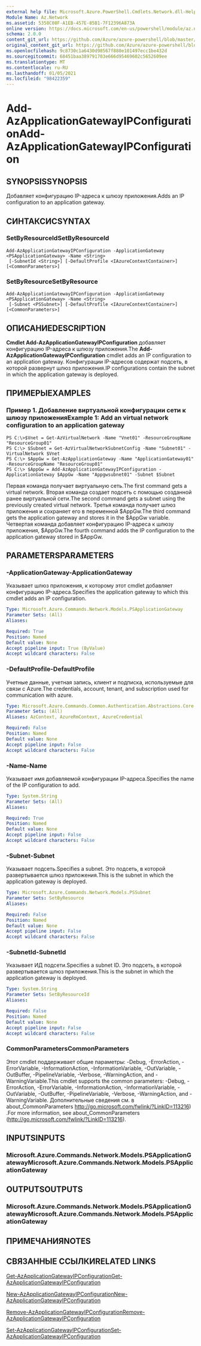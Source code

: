 ```yaml
---
external help file: Microsoft.Azure.PowerShell.Cmdlets.Network.dll-Help.xml
Module Name: Az.Network
ms.assetid: 5358C08F-A1EB-457E-85B1-7F12396A873A
online version: https://docs.microsoft.com/en-us/powershell/module/az.network/add-azapplicationgatewayipconfiguration
schema: 2.0.0
content_git_url: https://github.com/Azure/azure-powershell/blob/master/src/Network/Network/help/Add-AzApplicationGatewayIPConfiguration.md
original_content_git_url: https://github.com/Azure/azure-powershell/blob/master/src/Network/Network/help/Add-AzApplicationGatewayIPConfiguration.md
ms.openlocfilehash: 9c8730c1a6430d98567f880e101497ecc1be432d
ms.sourcegitcommit: 68451baa389791703e666d95469602c5652609ee
ms.translationtype: MT
ms.contentlocale: ru-RU
ms.lasthandoff: 01/05/2021
ms.locfileid: "98422359"
---
```

# <span data-ttu-id="df69f-101">Add-AzApplicationGatewayIPConfiguration</span><span class="sxs-lookup"><span data-stu-id="df69f-101">Add-AzApplicationGatewayIPConfiguration</span></span>

## <span data-ttu-id="df69f-102">SYNOPSIS</span><span class="sxs-lookup"><span data-stu-id="df69f-102">SYNOPSIS</span></span>
<span data-ttu-id="df69f-103">Добавляет конфигурацию IP-адреса к шлюзу приложения.</span><span class="sxs-lookup"><span data-stu-id="df69f-103">Adds an IP configuration to an application gateway.</span></span>

## <span data-ttu-id="df69f-104">СИНТАКСИС</span><span class="sxs-lookup"><span data-stu-id="df69f-104">SYNTAX</span></span>

### <span data-ttu-id="df69f-105">SetByResourceId</span><span class="sxs-lookup"><span data-stu-id="df69f-105">SetByResourceId</span></span>
```
Add-AzApplicationGatewayIPConfiguration -ApplicationGateway <PSApplicationGateway> -Name <String>
 [-SubnetId <String>] [-DefaultProfile <IAzureContextContainer>] [<CommonParameters>]
```

### <span data-ttu-id="df69f-106">SetByResource</span><span class="sxs-lookup"><span data-stu-id="df69f-106">SetByResource</span></span>
```
Add-AzApplicationGatewayIPConfiguration -ApplicationGateway <PSApplicationGateway> -Name <String>
 [-Subnet <PSSubnet>] [-DefaultProfile <IAzureContextContainer>] [<CommonParameters>]
```

## <span data-ttu-id="df69f-107">ОПИСАНИЕ</span><span class="sxs-lookup"><span data-stu-id="df69f-107">DESCRIPTION</span></span>
<span data-ttu-id="df69f-108">**Cmdlet Add-AzApplicationGatewayIPConfiguration** добавляет конфигурацию IP-адреса к шлюзу приложения.</span><span class="sxs-lookup"><span data-stu-id="df69f-108">The **Add-AzApplicationGatewayIPConfiguration** cmdlet adds an IP configuration to an application gateway.</span></span>
<span data-ttu-id="df69f-109">Конфигурации IP-адресов содержат подсеть, в которой развернут шлюз приложения.</span><span class="sxs-lookup"><span data-stu-id="df69f-109">IP configurations contain the subnet in which the application gateway is deployed.</span></span>

## <span data-ttu-id="df69f-110">ПРИМЕРЫ</span><span class="sxs-lookup"><span data-stu-id="df69f-110">EXAMPLES</span></span>

### <span data-ttu-id="df69f-111">Пример 1. Добавление виртуальной конфигурации сети к шлюзу приложения</span><span class="sxs-lookup"><span data-stu-id="df69f-111">Example 1: Add an virtual network configuration to an application gateway</span></span>
```
PS C:\>$Vnet = Get-AzVirtualNetwork -Name "Vnet01" -ResourceGroupName "ResourceGroup01"
PS C:\> $Subnet = Get-AzVirtualNetworkSubnetConfig -Name "Subnet01" -VirtualNetwork $Vnet 
PS C:\> $AppGw = Get-AzApplicationGateway -Name "ApplicationGateway01" -ResourceGroupName "ResourceGroup01"
PS C:\> $AppGw = Add-AzApplicationGatewayIPConfiguration -ApplicationGateway $AppGw -Name "Appgwsubnet01" -Subnet $Subnet
```

<span data-ttu-id="df69f-112">Первая команда получает виртуальную сеть.</span><span class="sxs-lookup"><span data-stu-id="df69f-112">The first command gets a virtual network.</span></span>
<span data-ttu-id="df69f-113">Вторая команда создает подсеть с помощью созданной ранее виртуальной сети.</span><span class="sxs-lookup"><span data-stu-id="df69f-113">The second command gets a subnet using the previously created virtual network.</span></span>
<span data-ttu-id="df69f-114">Третья команда получает шлюз приложения и сохраняет его в переменной $AppGw.</span><span class="sxs-lookup"><span data-stu-id="df69f-114">The third command gets the application gateway and stores it in the $AppGw variable.</span></span>
<span data-ttu-id="df69f-115">Четвертая команда добавляет конфигурацию IP-адреса к шлюзу приложения, $AppGw.</span><span class="sxs-lookup"><span data-stu-id="df69f-115">The fourth command adds the IP configuration to the application gateway stored in $AppGw.</span></span>

## <span data-ttu-id="df69f-116">PARAMETERS</span><span class="sxs-lookup"><span data-stu-id="df69f-116">PARAMETERS</span></span>

### <span data-ttu-id="df69f-117">-ApplicationGateway</span><span class="sxs-lookup"><span data-stu-id="df69f-117">-ApplicationGateway</span></span>
<span data-ttu-id="df69f-118">Указывает шлюз приложения, к которому этот cmdlet добавляет конфигурацию IP-адреса.</span><span class="sxs-lookup"><span data-stu-id="df69f-118">Specifies the application gateway to which this cmdlet adds an IP configuration.</span></span>

```yaml
Type: Microsoft.Azure.Commands.Network.Models.PSApplicationGateway
Parameter Sets: (All)
Aliases:

Required: True
Position: Named
Default value: None
Accept pipeline input: True (ByValue)
Accept wildcard characters: False
```

### <span data-ttu-id="df69f-119">-DefaultProfile</span><span class="sxs-lookup"><span data-stu-id="df69f-119">-DefaultProfile</span></span>
<span data-ttu-id="df69f-120">Учетные данные, учетная запись, клиент и подписка, используемые для связи с Azure.</span><span class="sxs-lookup"><span data-stu-id="df69f-120">The credentials, account, tenant, and subscription used for communication with azure.</span></span>

```yaml
Type: Microsoft.Azure.Commands.Common.Authentication.Abstractions.Core.IAzureContextContainer
Parameter Sets: (All)
Aliases: AzContext, AzureRmContext, AzureCredential

Required: False
Position: Named
Default value: None
Accept pipeline input: False
Accept wildcard characters: False
```

### <span data-ttu-id="df69f-121">-Name</span><span class="sxs-lookup"><span data-stu-id="df69f-121">-Name</span></span>
<span data-ttu-id="df69f-122">Указывает имя добавляемой конфигурации IP-адреса.</span><span class="sxs-lookup"><span data-stu-id="df69f-122">Specifies the name of the IP configuration to add.</span></span>

```yaml
Type: System.String
Parameter Sets: (All)
Aliases:

Required: True
Position: Named
Default value: None
Accept pipeline input: False
Accept wildcard characters: False
```

### <span data-ttu-id="df69f-123">-Subnet</span><span class="sxs-lookup"><span data-stu-id="df69f-123">-Subnet</span></span>
<span data-ttu-id="df69f-124">Указывает подсеть.</span><span class="sxs-lookup"><span data-stu-id="df69f-124">Specifies a subnet.</span></span>
<span data-ttu-id="df69f-125">Это подсеть, в которой развертывается шлюз приложения.</span><span class="sxs-lookup"><span data-stu-id="df69f-125">This is the subnet in which the application gateway is deployed.</span></span>

```yaml
Type: Microsoft.Azure.Commands.Network.Models.PSSubnet
Parameter Sets: SetByResource
Aliases:

Required: False
Position: Named
Default value: None
Accept pipeline input: False
Accept wildcard characters: False
```

### <span data-ttu-id="df69f-126">-SubnetId</span><span class="sxs-lookup"><span data-stu-id="df69f-126">-SubnetId</span></span>
<span data-ttu-id="df69f-127">Указывает ИД подсети.</span><span class="sxs-lookup"><span data-stu-id="df69f-127">Specifies a subnet ID.</span></span>
<span data-ttu-id="df69f-128">Это подсеть, в которой развертывается шлюз приложения.</span><span class="sxs-lookup"><span data-stu-id="df69f-128">This is the subnet in which the application gateway is deployed.</span></span>

```yaml
Type: System.String
Parameter Sets: SetByResourceId
Aliases:

Required: False
Position: Named
Default value: None
Accept pipeline input: False
Accept wildcard characters: False
```

### <span data-ttu-id="df69f-129">CommonParameters</span><span class="sxs-lookup"><span data-stu-id="df69f-129">CommonParameters</span></span>
<span data-ttu-id="df69f-130">Этот cmdlet поддерживает общие параметры: -Debug, -ErrorAction, -ErrorVariable, -InformationAction, -InformationVariable, -OutVariable, -OutBuffer, -PipelineVariable, -Verbose, -WarningAction, and -WarningVariable.</span><span class="sxs-lookup"><span data-stu-id="df69f-130">This cmdlet supports the common parameters: -Debug, -ErrorAction, -ErrorVariable, -InformationAction, -InformationVariable, -OutVariable, -OutBuffer, -PipelineVariable, -Verbose, -WarningAction, and -WarningVariable.</span></span> <span data-ttu-id="df69f-131">Дополнительные сведения см. в about_CommonParameters http://go.microsoft.com/fwlink/?LinkID=113216) .</span><span class="sxs-lookup"><span data-stu-id="df69f-131">For more information, see about_CommonParameters (http://go.microsoft.com/fwlink/?LinkID=113216).</span></span>

## <span data-ttu-id="df69f-132">INPUTS</span><span class="sxs-lookup"><span data-stu-id="df69f-132">INPUTS</span></span>

### <span data-ttu-id="df69f-133">Microsoft.Azure.Commands.Network.Models.PSApplicationGateway</span><span class="sxs-lookup"><span data-stu-id="df69f-133">Microsoft.Azure.Commands.Network.Models.PSApplicationGateway</span></span>

## <span data-ttu-id="df69f-134">OUTPUTS</span><span class="sxs-lookup"><span data-stu-id="df69f-134">OUTPUTS</span></span>

### <span data-ttu-id="df69f-135">Microsoft.Azure.Commands.Network.Models.PSApplicationGateway</span><span class="sxs-lookup"><span data-stu-id="df69f-135">Microsoft.Azure.Commands.Network.Models.PSApplicationGateway</span></span>

## <span data-ttu-id="df69f-136">ПРИМЕЧАНИЯ</span><span class="sxs-lookup"><span data-stu-id="df69f-136">NOTES</span></span>

## <span data-ttu-id="df69f-137">СВЯЗАННЫЕ ССЫЛКИ</span><span class="sxs-lookup"><span data-stu-id="df69f-137">RELATED LINKS</span></span>

[<span data-ttu-id="df69f-138">Get-AzApplicationGatewayIPConfiguration</span><span class="sxs-lookup"><span data-stu-id="df69f-138">Get-AzApplicationGatewayIPConfiguration</span></span>](./Get-AzApplicationGatewayIPConfiguration.md)

[<span data-ttu-id="df69f-139">New-AzApplicationGatewayIPConfiguration</span><span class="sxs-lookup"><span data-stu-id="df69f-139">New-AzApplicationGatewayIPConfiguration</span></span>](./New-AzApplicationGatewayIPConfiguration.md)

[<span data-ttu-id="df69f-140">Remove-AzApplicationGatewayIPConfiguration</span><span class="sxs-lookup"><span data-stu-id="df69f-140">Remove-AzApplicationGatewayIPConfiguration</span></span>](./Remove-AzApplicationGatewayIPConfiguration.md)

[<span data-ttu-id="df69f-141">Set-AzApplicationGatewayIPConfiguration</span><span class="sxs-lookup"><span data-stu-id="df69f-141">Set-AzApplicationGatewayIPConfiguration</span></span>](./Set-AzApplicationGatewayIPConfiguration.md)


